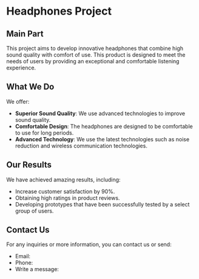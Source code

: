 # Headphones Project

## Main Part
This project aims to develop innovative headphones that combine high sound quality with comfort of use. This product is designed to meet the needs of users by providing an exceptional and comfortable listening experience.

## What We Do
We offer:
- **Superior Sound Quality**: We use advanced technologies to improve sound quality.
- **Comfortable Design**: The headphones are designed to be comfortable to use for long periods.
- **Advanced Technology**: We use the latest technologies such as noise reduction and wireless communication technologies.

## Our Results
We have achieved amazing results, including:
- Increase customer satisfaction by 90%.
- Obtaining high ratings in product reviews.
- Developing prototypes that have been successfully tested by a select group of users.

## Contact Us
For any inquiries or more information, you can contact us or send:
- Email:
- Phone:
- Write a message:
